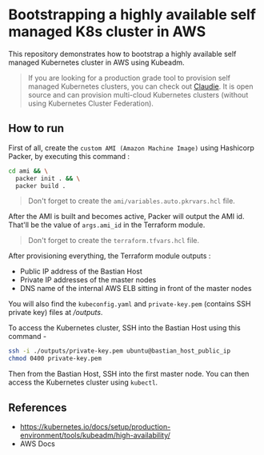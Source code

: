 # Bootstrapping a highly available self managed K8s cluster in AWS

This repository demonstrates how to bootstrap a highly available self managed Kubernetes cluster in AWS using Kubeadm.

> If you are looking for a production grade tool to provision self managed Kubernetes clusters, you can check out [Claudie](https://github.com/berops/claudie). It is open source and can provision multi-cloud Kubernetes clusters (without using Kubernetes Cluster Federation).

## How to run

First of all, create the `custom AMI (Amazon Machine Image)` using Hashicorp Packer, by executing this command :
```sh
cd ami && \
  packer init . && \
  packer build .
```
> Don't forget to create the `ami/variables.auto.pkrvars.hcl` file.

After the AMI is built and becomes active, Packer will output the AMI id. That'll be the value of `args.ami_id` in the Terraform module.

> Don't forget to create the `terraform.tfvars.hcl` file.


After provisioning everything, the Terraform module outputs :

- Public IP address of the Bastian Host
- Private IP addresses of the master nodes
- DNS name of the internal AWS ELB sitting in front of the master nodes

You will also find the `kubeconfig.yaml` and `private-key.pem` (contains SSH private key) files at _/outputs_.

To access the Kubernetes cluster, SSH into the Bastian Host using this command -
```sh
ssh -i ./outputs/private-key.pem ubuntu@bastian_host_public_ip
chmod 0400 private-key.pem
```
Then from the Bastian Host, SSH into the first master node. You can then access the Kubernetes cluster using `kubectl`.

## References

- https://kubernetes.io/docs/setup/production-environment/tools/kubeadm/high-availability/
- AWS Docs
